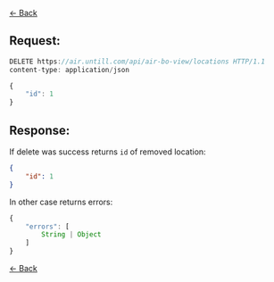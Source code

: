 [← Back](README.md)

## Request: 

```javascript
DELETE https://air.untill.com/api/air-bo-view/locations HTTP/1.1
content-type: application/json

{
    "id": 1
}
```

## Response: 

If delete was success returns `id` of removed location:

```json
{
    "id": 1
}
```

In other case returns errors:

```javascript
{
    "errors": [
        String | Object
    ]
}
```

[← Back](README.md)